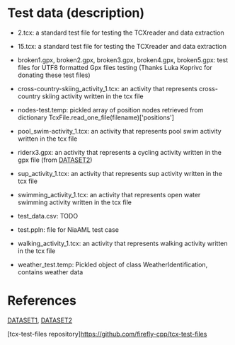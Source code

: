 # Test data (description)

- 2.tcx: a standard test file for testing the TCXreader and data extraction

- 15.tcx: a standard test file for testing the TCXreader and data extraction

- broken1.gpx, broken2.gpx, broken3.gpx, broken4.gpx, broken5.gpx: test files for
UTF8 formatted Gpx files testing (Thanks Luka Koprivc for donating these test files)

- cross-country-skiing_activity_1.tcx: an activity that represents cross-country skiing activity
written in the tcx file

- nodes-test.temp: pickled array of position nodes retrieved from dictionary TcxFile.read_one_file(filename)['positions'] 

- pool_swim-activity_1.tcx: an activity that represents pool swim activity
written in the tcx file

- riderx3.gpx: an activity that represents a cycling activity written in the gpx file (from [DATASET2](http://iztok-jr-fister.eu/static/css/datasets/Sport.zip))

- sup_activity_1.tcx: an activity that represents sup activity
written in the tcx file

- swimming_activity_1.tcx: an activity that represents open water swimming activity
written in the tcx file

- test_data.csv: TODO

- test.ppln: file for NiaAML test case

- walking_activity_1.tcx: an activity that represents walking activity
written in the tcx file

- weather_test.temp: Pickled object of class WeatherIdentification, contains weather data

# References

[DATASET1](http://iztok-jr-fister.eu/static/publications/Sport5.zip), [DATASET2](http://iztok-jr-fister.eu/static/css/datasets/Sport.zip)

[tcx-test-files repository]https://github.com/firefly-cpp/tcx-test-files
